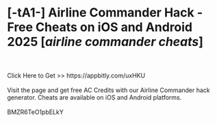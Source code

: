 # [-tA1-] Airline Commander Hack - Free Cheats on iOS and Android 2025 [*airline commander cheats*]
<br>
<br>Click Here to Get >> https://appbitly.com/uxHKU

<br>
<br>Visit the page and get free AC Credits with our Airline Commander hack generator. Cheats are available on iOS and Android platforms.
<br>
<br>BMZR6TeO1pbELkY

